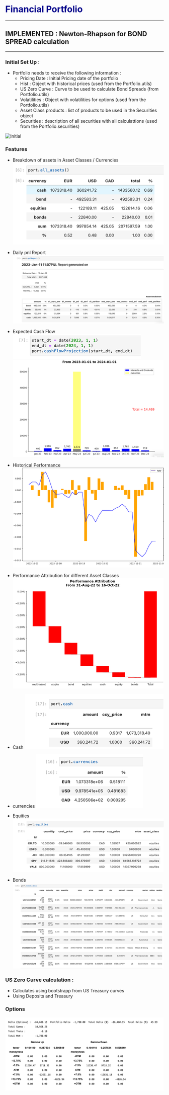 # <span style="color:darkblue">Financial Portfolio</span>
---

## IMPLEMENTED : Newton-Rhapson for BOND SPREAD calculation

---
### Initial Set Up : 

- Portfolio needs to receive the following information :
    + Pricing Date : Initial Pricing date of the portfolio
    + Hist : Object with historical prices (used from the Portfolio.utils)
    + US Zero Curve : Curve to be used to calculate Bond Spreads (from Portfolio.utils)
    + Volatilities : Object with volatilities for options (used from the Portfolio.utils)
    + Asset Class products : list of products to be used in the Securities object
    + Securities : description of all securities with all calculattions (used from the Portfolio.securities)

![Initial](https://github.com/gcedism/portfolio/blob/main/docs/intial_setup.png "Initial")

### Features

- Breakdown of assets in Asset Classes / Currencies
![AllAssets](https://github.com/gcedism/portfolio/blob/main/docs/all_assets.png "Assets")

- Daily pnl Report
![Pnl](https://github.com/gcedism/portfolio/blob/main/docs/pnlReport.png "Pnl")

- Expected Cash Flow
![CashFlow](https://github.com/gcedism/portfolio/blob/main/docs/Cashflow1.png "Cashflow")
![CashFlow](https://github.com/gcedism/portfolio/blob/main/docs/Cashflow2.png "Cashflow")

- Historical Performance
![Performance](https://github.com/gcedism/portfolio/blob/main/docs/performance.png "Performance")

- Performance Attribution for different Asset Classes
![Performance Attribution](https://github.com/gcedism/portfolio/blob/main/docs/perf%20attribution.png "Performance Attribution")

- Cash
![Cash](https://github.com/gcedism/portfolio/blob/main/docs/cash.png "cash")

- currencies
![currencies](https://github.com/gcedism/portfolio/blob/main/docs/currencies.png "currencies")

- Equities
![equities](https://github.com/gcedism/portfolio/blob/main/docs/equities.png "equities")

- Bonds
![bonds](https://github.com/gcedism/portfolio/blob/main/docs/bonds.png "bonds")


### US Zero Curve calculation :

- Calculates using bootstrapp from US Treasury curves
- Using Deposits and Treasury

### Options

![Options Greek management](https://github.com/gcedism/portfolio/blob/main/docs/options%20port.png "Options")




